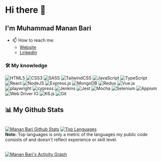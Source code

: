 # Hi there 👋

## I'm Muhammad Manan Bari
- 📫 How to reach me:
    - [Website](https://www.azadpunchy.com)
    - [LinkedIn](https://linkedin.com/in/azadpunchy)

### 🛠 My knowledge

![HTML5](https://img.shields.io/badge/html5-%23E34F26.svg?style=flat-square&logo=html5&logoColor=white)
![CSS3](https://img.shields.io/badge/css3-%231572B6.svg?style=flat-square&logo=css3&logoColor=white)
![SASS](https://img.shields.io/badge/SASS-hotpink.svg?style=flat-square&logo=SASS&logoColor=white)
![TailwindCSS](https://img.shields.io/badge/tailwindcss-%2338B2AC.svg?style=flat-square&logo=tailwind-css&logoColor=white)
![JavaScript](https://img.shields.io/badge/javascript-%23323330.svg?style=flat-square&logo=javascript&logoColor=%23F7DF1E)
![TypeScript](https://img.shields.io/badge/typescript-%23007ACC.svg?style=flat-square&logo=typescript&logoColor=white)
![React](https://img.shields.io/badge/react-%2320232a.svg?style=flat-square&logo=react&logoColor=%2361DAFB)
![NodeJS](https://img.shields.io/badge/node.js-6DA55F?style=flat-square&logo=node.js&logoColor=white)
![Express.js](https://img.shields.io/badge/express.js-%23404d59.svg?style=flat-square&logo=express&logoColor=%2361DAFB)
![MongoDB](https://img.shields.io/badge/MongoDB-%234ea94b.svg?style=flat-square&logo=mongodb&logoColor=white)
![Redux](https://img.shields.io/badge/redux-%23593d88.svg?style=flat-square&logo=redux&logoColor=white)
![Vue.js](https://img.shields.io/badge/vuejs-%2335495e.svg?style=flat-squar&logo=vuedotjs&logoColor=%234FC08D)
![playwright](https://img.shields.io/badge/playwright-%2320232a.svg?style=flat-square&logo=playwright&logoColor=red)
![cypress](https://img.shields.io/badge/cypress-%23E5E5E5?style=flat-square&logo=cypress&logoColor=058a5e)
![Jenkins](https://img.shields.io/badge/jenkins-%232C5263.svg?style=flat-square&logo=jenkins&logoColor=white)
![Jest](https://img.shields.io/badge/-jest-%23C21325?style=flat-square&logo=jest&logoColor=white)
![Mocha](https://img.shields.io/badge/-mocha-%238D6748?style=flat-square&logo=mocha&logoColor=white)
![Selenium](https://img.shields.io/badge/-selenium-%43B02A?style=flat-square&logo=selenium&logoColor=white)
![Appium](https://img.shields.io/badge/appium-purple?style=flat-square&logo=appium&logoColor=white)
![Web Driver IO](https://img.shields.io/badge/webdriverio-%2320232a.svg?style=flat-square&logo=webdriverio&logoColor=white)
![K6.js](https://img.shields.io/badge/k6.js-%23593d88.svg?style=flat-square&logo=k6&logoColor=white)
![Git](https://img.shields.io/badge/git-%23F05033.svg?style=flat-square&logo=git&logoColor=white)



## 📊 My Github Stats

  <br/>
    <a href="https://github.com/manan-at-norgic/github-readme-stats"><img alt="Manan Bari Github Stats" src="https://github-readme-stats.vercel.app/api?username=manan-at-norgic&show_icons=true&count_private=true&theme=react&hide_border=true&bg_color=0D1117" /></a>
  <a href="https://github.com/manan-at-norgic/github-readme-stats"><img alt="Top Languages" src="https://github-readme-stats.vercel.app/api/top-langs/?username=manan-at-norgic&langs_count=8&count_private=true&layout=compact&theme=react&hide_border=true&bg_color=0D1117" /></a>
  <br/>
  <b>Note:</b> Top languages is only a metric of the languages my public code consists of and doesn't reflect experience or skill level.


<br/>
<br/>

<a href="https://github.com/manan-at-norgic/github-readme-activity-graph"><img alt="Manan Bari's Activity Graph" src="https://activity-graph.herokuapp.com/graph?username=manan-at-norgic&bg_color=0D1117&color=5BCDEC&line=5BCDEC&point=FFFFFF&hide_border=true" /></a>

<br/>
<br/>
